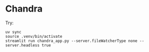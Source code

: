 # Chandra

Try:

```shell
uv sync
source .venv/bin/activate
streamlit run chandra_app.py --server.fileWatcherType none --server.headless true
```